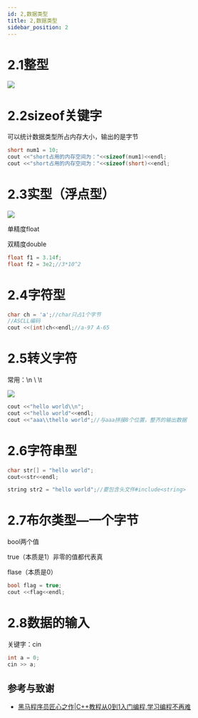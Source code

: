 ```yaml
---
id: 2,数据类型
title: 2,数据类型
sidebar_position: 2
---
```


# 2.1整型

![ ](https://crpimg.oss-cn-wuhan-lr.aliyuncs.com/img/202406241318759.png)

# 2.2sizeof关键字

可以统计数据类型所占内存大小，输出的是字节

```cpp
short num1 = 10;
cout <<"short占用的内存空间为："<<sizeof(num1)<<endl;
cout <<"short占用的内存空间为："<<sizeof(short)<<endl;
```

# 2.3实型（浮点型）

![ ](https://crpimg.oss-cn-wuhan-lr.aliyuncs.com/img/202406241320838.png)

单精度float

双精度double

```cpp
float f1 = 3.14f;
float f2 = 3e2;//3*10^2
```

# 2.4字符型

```cpp
char ch = 'a';//char只占1个字节
//ASCLL编码
cout <<(int)ch<<endl;//a-97 A-65
```

# 2.5转义字符

常用：\n  \\  \t

![ ](https://crpimg.oss-cn-wuhan-lr.aliyuncs.com/img/202406241321887.png)

```cpp
cout <<"hello world\\n";
cout <<"hello world"<<endl;
cout <<"aaa\\thello world";//与aaa拼接8个位置，整齐的输出数据
```

# 2.6字符串型

```cpp
char str[] = "hello world";
cout<<str<<endl;

string str2 = "hello world";//要包含头文件#include<string>
```

# 2.7布尔类型—一个字节

bool两个值

true（本质是1）非零的值都代表真

flase（本质是0）

```cpp
bool flag = true;
cout <<flag<<endl;
```

# 2.8数据的输入

关键字：cin

```cpp
int a = 0;
cin >> a;
```

## 参考与致谢
- [黑马程序员匠心之作|C++教程从0到1入门编程,学习编程不再难](https://www.bilibili.com/video/BV1et411b73Z/?spm_id_from=333.337.search-card.all.click&vd_source=372e65dcafcd24fd43faf6d855023be1)